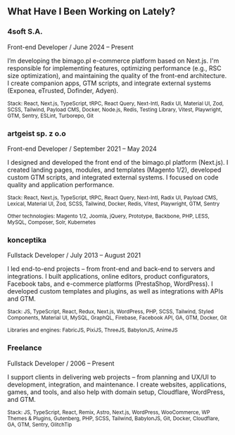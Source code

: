 ## What Have I Been Working on Lately?

### 4soft S.A.

Front-end Developer / June 2024 – Present

I’m developing the bimago.pl e-commerce platform based on Next.js. I'm responsible for implementing features, optimizing performance (e.g., RSC size optimization), and maintaining the quality of the front-end architecture. I create companion apps, GTM scripts, and integrate external systems (Exponea, eTrusted, Dofinder, Adyen).

<small>Stack: React, Next.js, TypeScript, tRPC, React Query, Next-Intl, Radix UI, Material UI, Zod, SCSS, Tailwind, Payload CMS, Docker, Node.js, Redis, Testing Library, Vitest, Playwright, GTM, Sentry, ESLint, Turborepo, Git</small>

### artgeist sp. z o.o

Front-end Developer / September 2021 – May 2024

I designed and developed the front end of the bimago.pl platform (Next.js). I created landing pages, modules, and templates (Magento 1/2), developed custom GTM scripts, and integrated external systems. I focused on code quality and application performance.

<small>Stack: React, Next.js, TypeScript, tRPC, React Query, Next-Intl, Radix UI, Payload CMS, Lexical, Material UI, Zod, SCSS, Tailwind, Docker, Redis, Vitest, Playwright, GTM, Sentry</small>

<small>Other technologies: Magento 1/2, Joomla, jQuery, Prototype, Backbone, PHP, LESS, MySQL, Composer, Solr, Kubernetes</small>

### konceptika

Fullstack Developer / July 2013 – August 2021

I led end-to-end projects – from front-end and back-end to servers and integrations. I built applications, online editors, product configurators, Facebook tabs, and e-commerce platforms (PrestaShop, WordPress). I developed custom templates and plugins, as well as integrations with APIs and GTM.

<small>Stack: JS, TypeScript, React, Redux, Next.js, WordPress, PHP, SCSS, Tailwind, Styled Components, Material UI, MySQL, GraphQL, Firebase, Facebook API, GA, GTM, Docker, Git</small>

<small>Libraries and engines: FabricJS, PixiJS, ThreeJS, BabylonJS, AnimeJS</small>

### Freelance

Fullstack Developer / 2006 – Present

I support clients in delivering web projects – from planning and UX/UI to development, integration, and maintenance. I create websites, applications, games, and tools, and also help with domain setup, Cloudflare, WordPress, and GTM.

<small>Stack: JS, TypeScript, React, Remix, Astro, Next.js, WordPress, WooCommerce, WP Themes & Plugins, Gutenberg, PHP, SCSS, Tailwind, BabylonJS, Git, Docker, Cloudflare, GA, GTM, Sentry, GlitchTip</small>
